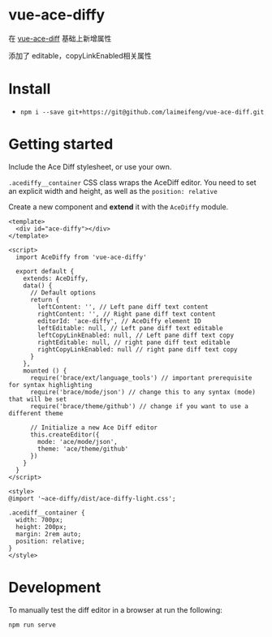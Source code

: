 # vue-ace-diffy
在 [vue-ace-diff](https://github.com/svilenkov/vue-ace-diffy) 基础上新增属性

添加了 editable，copyLinkEnabled相关属性

# Install

- `npm i --save git+https://git@github.com/laimeifeng/vue-ace-diff.git`

# Getting started

Include the Ace Diff stylesheet, or use your own.

`.acediffy__container` CSS class wraps the AceDiff editor. You need to set an explicit width and height, as well as the `position: relative`

Create a new component and **extend** it with the `AceDiffy` module.

```vue
<template>
  <div id="ace-diffy"></div>
</template>

<script>
  import AceDiffy from 'vue-ace-diffy'

  export default {
    extends: AceDiffy,
    data() {
      // Default options
      return {
        leftContent: '', // Left pane diff text content
        rightContent: '', // Right pane diff text content
        editorId: 'ace-diffy', // AceDiffy element ID
        leftEditable: null, // Left pane diff text editable
        leftCopyLinkEnabled: null, // Left pane diff text copy
        rightEditable: null, // right pane diff text editable
        rightCopyLinkEnabled: null // right pane diff text copy
      }
    },
    mounted () {
      require('brace/ext/language_tools') // important prerequisite for syntax highlighting
      require('brace/mode/json') // change this to any syntax (mode) that will be set
      require('brace/theme/github') // change if you want to use a different theme

      // Initialize a new Ace Diff editor
      this.createEditor({
        mode: 'ace/mode/json',
        theme: 'ace/theme/github'
      })
    }
  }
</script>

<style>
@import '~ace-diffy/dist/ace-diffy-light.css';

.acediff__container {
  width: 700px;
  height: 200px;
  margin: 2rem auto;
  position: relative;
}
</style>
```

# Development

To manually test the diff editor in a browser at run the following:

```bash
npm run serve
```
